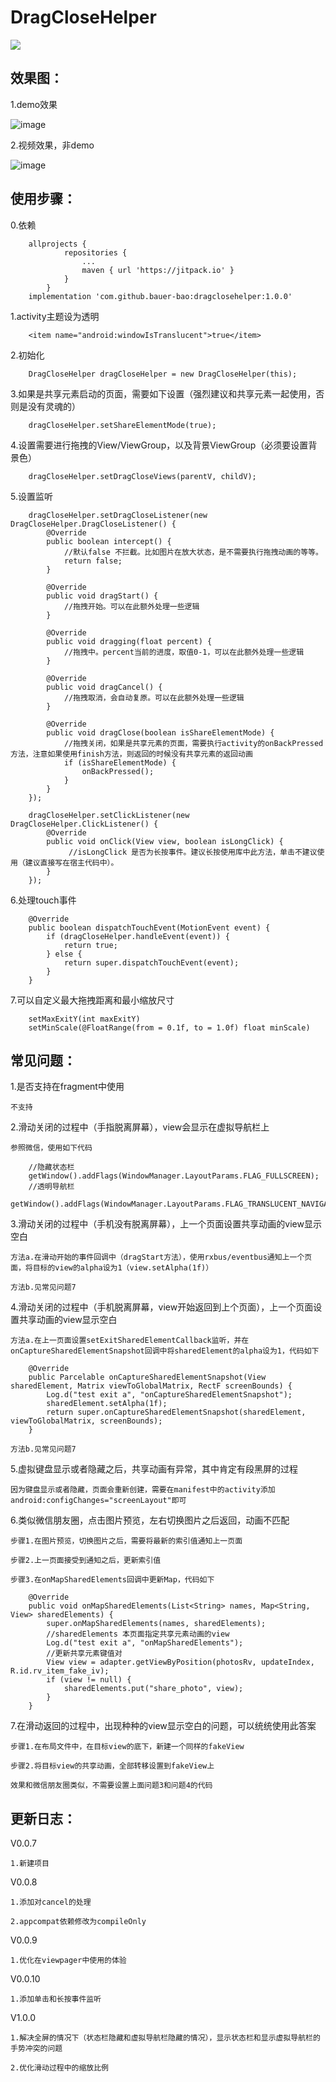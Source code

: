 # DragCloseHelper

[![](https://jitpack.io/v/bauer-bao/dragclosehelper.svg)](https://jitpack.io/#bauer-bao/dragclosehelper)

## 效果图：

1.demo效果

   ![image](https://github.com/bauer-bao/DragCloseHelper/blob/master/screenshoots/3.gif)

2.视频效果，非demo

   ![image](https://github.com/bauer-bao/DragCloseHelper/blob/master/screenshoots/1.gif)

## 使用步骤：

0.依赖

        allprojects {
        		repositories {
        			...
        			maven { url 'https://jitpack.io' }
        		}
        	}
        implementation 'com.github.bauer-bao:dragclosehelper:1.0.0'

1.activity主题设为透明

        <item name="android:windowIsTranslucent">true</item>
2.初始化

        DragCloseHelper dragCloseHelper = new DragCloseHelper(this);
3.如果是共享元素启动的页面，需要如下设置（强烈建议和共享元素一起使用，否则是没有灵魂的）

        dragCloseHelper.setShareElementMode(true);
4.设置需要进行拖拽的View/ViewGroup，以及背景ViewGroup（必须要设置背景色）

        dragCloseHelper.setDragCloseViews(parentV, childV);
5.设置监听

        dragCloseHelper.setDragCloseListener(new DragCloseHelper.DragCloseListener() {
            @Override
            public boolean intercept() {
                //默认false 不拦截。比如图片在放大状态，是不需要执行拖拽动画的等等。
                return false;
            }

            @Override
            public void dragStart() {
                //拖拽开始。可以在此额外处理一些逻辑
            }

            @Override
            public void dragging(float percent) {
                //拖拽中。percent当前的进度，取值0-1，可以在此额外处理一些逻辑
            }

            @Override
            public void dragCancel() {
                //拖拽取消，会自动复原。可以在此额外处理一些逻辑
            }

            @Override
            public void dragClose(boolean isShareElementMode) {
                //拖拽关闭，如果是共享元素的页面，需要执行activity的onBackPressed方法，注意如果使用finish方法，则返回的时候没有共享元素的返回动画
                if (isShareElementMode) {
                    onBackPressed();
                }
            }
        });

        dragCloseHelper.setClickListener(new DragCloseHelper.ClickListener() {
            @Override
            public void onClick(View view, boolean isLongClick) {
                 //isLongClick 是否为长按事件。建议长按使用库中此方法，单击不建议使用（建议直接写在宿主代码中）。
            }
        });
6.处理touch事件

        @Override
        public boolean dispatchTouchEvent(MotionEvent event) {
            if (dragCloseHelper.handleEvent(event)) {
                return true;
            } else {
                return super.dispatchTouchEvent(event);
            }
        }
7.可以自定义最大拖拽距离和最小缩放尺寸

        setMaxExitY(int maxExitY)
        setMinScale(@FloatRange(from = 0.1f, to = 1.0f) float minScale)

## 常见问题：
1.是否支持在fragment中使用

    不支持

2.滑动关闭的过程中（手指脱离屏幕），view会显示在虚拟导航栏上

    参照微信，使用如下代码

        //隐藏状态栏
        getWindow().addFlags(WindowManager.LayoutParams.FLAG_FULLSCREEN);
        //透明导航栏
        getWindow().addFlags(WindowManager.LayoutParams.FLAG_TRANSLUCENT_NAVIGATION);

3.滑动关闭的过程中（手机没有脱离屏幕），上一个页面设置共享动画的view显示空白

    方法a.在滑动开始的事件回调中（dragStart方法），使用rxbus/eventbus通知上一个页面，将目标的view的alpha设为1（view.setAlpha(1f)）

    方法b.见常见问题7

4.滑动关闭的过程中（手机脱离屏幕，view开始返回到上个页面），上一个页面设置共享动画的view显示空白

    方法a.在上一页面设置setExitSharedElementCallback监听，并在onCaptureSharedElementSnapshot回调中将sharedElement的alpha设为1，代码如下

        @Override
        public Parcelable onCaptureSharedElementSnapshot(View sharedElement, Matrix viewToGlobalMatrix, RectF screenBounds) {
            Log.d("test exit a", "onCaptureSharedElementSnapshot");
            sharedElement.setAlpha(1f);
            return super.onCaptureSharedElementSnapshot(sharedElement, viewToGlobalMatrix, screenBounds);
        }

    方法b.见常见问题7

5.虚拟键盘显示或者隐藏之后，共享动画有异常，其中肯定有段黑屏的过程

    因为键盘显示或者隐藏，页面会重新创建，需要在manifest中的activity添加android:configChanges="screenLayout"即可

6.类似微信朋友圈，点击图片预览，左右切换图片之后返回，动画不匹配

    步骤1.在图片预览，切换图片之后，需要将最新的索引值通知上一页面

    步骤2.上一页面接受到通知之后，更新索引值

    步骤3.在onMapSharedElements回调中更新Map，代码如下

        @Override
        public void onMapSharedElements(List<String> names, Map<String, View> sharedElements) {
            super.onMapSharedElements(names, sharedElements);
            //sharedElements 本页面指定共享元素动画的view
            Log.d("test exit a", "onMapSharedElements");
            //更新共享元素键值对
            View view = adapter.getViewByPosition(photosRv, updateIndex, R.id.rv_item_fake_iv);
            if (view != null) {
                sharedElements.put("share_photo", view);
            }
        }

7.在滑动返回的过程中，出现种种的view显示空白的问题，可以统统使用此答案

    步骤1.在布局文件中，在目标view的底下，新建一个同样的fakeView

    步骤2.将目标view的共享动画，全部转移设置到fakeView上

    效果和微信朋友圈类似，不需要设置上面问题3和问题4的代码

## 更新日志：
V0.0.7

    1.新建项目

V0.0.8

    1.添加对cancel的处理

    2.appcompat依赖修改为compileOnly

V0.0.9

    1.优化在viewpager中使用的体验

V0.0.10

    1.添加单击和长按事件监听

V1.0.0

    1.解决全屏的情况下（状态栏隐藏和虚拟导航栏隐藏的情况），显示状态栏和显示虚拟导航栏的手势冲突的问题

    2.优化滑动过程中的缩放比例